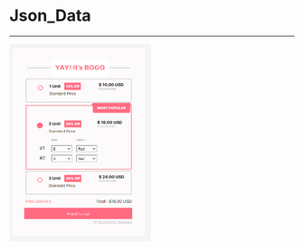 # Json_Data

<hr></hr>
<img src="https://github.com/sudhanshu1313/YAYIt-sBOGOCart/blob/main/Shopping.png" alt="calculator" width="250" height="350px">

